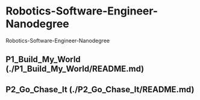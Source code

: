 # Robotics-Software-Engineer-Nanodegree
Robotics-Software-Engineer-Nanodegree


## P1_Build_My_World (./P1_Build_My_World/README.md)
## P2_Go_Chase_It (./P2_Go_Chase_It/README.md)
